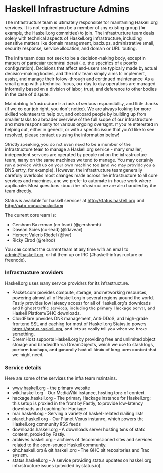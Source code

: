 # Haskell Infrastructure Admins

The infrastructure team is ultimately responsible for maintaining Haskell.org services. It is not required you be a member of any existing group (for example, the Haskell.org committee) to join. The infrastructure team deals solely with technical aspects of Haskell.org infrastructure, including sensitive matters like domain management, backups, administrative email, security response, service allocation, and domain or URL routing. 

The infra team does not seek to be a decision-making body, except in matters of particular technical detail (i.e. the specifics of a postfix configuration). Decisions that affect end-users are typically made by actual decision-making bodies, and the infra team simply aims to implement, assist, and manage their follow-through and continued maintenance. As a small group with a technical focus, our day to day operations are managed informally based on a division of labor, trust, and deference to other bodies in the case of dispute.

Maintaining infrastructure is a task of serious responsibility, and little thanks (if we do our job right, you don't notice). We are always looking for more skilled volunteers to help out, and onboard people by building up from smaller tasks to a broader overview of the full scope of our infrastructure and more responsibility for various ongoing oversight. If you're interested in helping out, either in general, or with a specific issue that you'd like to see resolved, please contact us using the information below!

Strictly speaking, you do not even need to be a member of the infrastructure team to manage a Haskell.org service - many smaller, independent services are operated by people not on the infrastructure team, many on the same machines we tend to manage. You may certainly run a service with us on your own machine too (and we may provide you a DNS entry, for example). However, the infrastructure team generally carefully overlooks most changes made across the infrastructure to all core services and machines, and we prefer to automate in-house work where applicable. Most questions about the infrastructure are also handled by the team directly.

Status is available for haskell services at http://status.haskell.org and http://auto-status.haskell.org

The current core team is:

*  Gershom Bazerman (co-lead) (@gershomb)
*  Davean Scies (co-lead) (@davean)
*  Herbert Valerio Riedel (@hvr)
*  Ricky Elrod (@relrod)

You can contact the current team at any time with an email to admin@haskell.org, or hit them up on IRC (#haskell-infrastructure on freenode).

### Infrastructure providers
Haskell.org uses many service providers for its infrastructure.

* Packet.com provides compute, storage, and networking resources, powering almost all of Haskell.org in several regions around the world. 
Fastly provides low latency access for all of Haskell.org's downloads and highest traffic services, including the primary Hackage server, and Haskell Platform/GHC downloads.
* CloudFlare provides DNS management, Anti-DDoS, and high-grade frontend SSL and caching for most of Haskell.org
Status.io powers https://status.haskell.org, and lets us easily tell you when we broke something.
* DreamHost supports Haskell.org by providing free and unlimited object storage and bandwidth via DreamObjects, which we use to stash logs, perform backups, and generally host all kinds of long-term content that we might need.

### Service details

Here are some of the services the infra team maintains.

* www.haskell.org - the primary website
* wiki.haskell.org - Our MediaWiki instance, hosting tons of content.
* hackage.haskell.org - The primary Hackage instance for Haskell.org; this setup is proxied in the front by Fastly, to provide low-latency downloads and caching for Hackage
* mail.haskell.org - Serving a variety of haskell-related mailing lists
* planet.haskell.org - Our Planet Venus instance, which powers the Haskell.org community RSS feeds.
* downloads.haskell.org - A downloads server hosting tons of static content, proxied by Fastly.
* archives.haskell.org - archives of decommissioned sites and services related to the open-source Haskell community.
* ghc.haskell.org & git.haskell.org - The GHC git repositories and Trac system.
* status.haskell.org - A service providing status updates on haskell.org infrastructure issues (provided by status.io).
